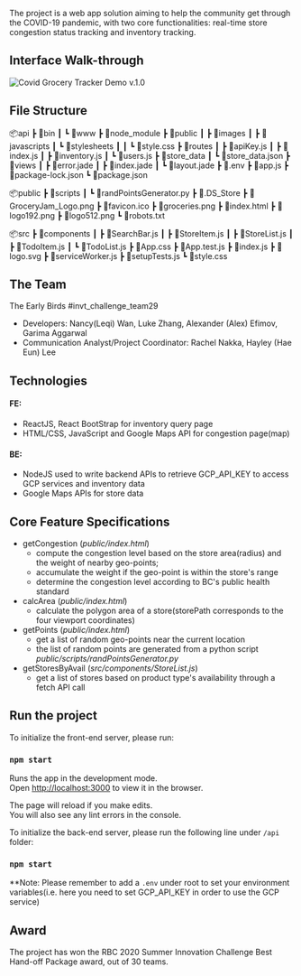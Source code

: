 The project is a web app solution aiming to help the community get through the COVID-19 pandemic, with two core functionalities: real-time store congestion status tracking and inventory tracking.

## Interface Walk-through
![Covid Grocery Tracker Demo v.1.0](demo/demo1.GIF)

## File Structure
📦api
┣ 📂bin
┃ ┗ 📜www
┣ 📂node_module
┣ 📂public
┃ ┣ 📂images
┃ ┣ 📂javascripts
┃ ┗ 📂stylesheets
┃ ┃ ┗ 📜style.css
┣ 📂routes
┃ ┣ 📜apiKey.js
┃ ┣ 📜index.js
┃ ┣ 📜inventory.js
┃ ┗ 📜users.js
┣ 📂store_data
┃ ┗ 📜store_data.json
┣ 📂views
┃ ┣ 📜error.jade
┃ ┣ 📜index.jade
┃ ┗ 📜layout.jade
┣ 📜.env
┣ 📜app.js
┣ 📜package-lock.json
┗ 📜package.json

📦public
┣ 📂scripts
┃ ┗ 📜randPointsGenerator.py
┣ 📜.DS_Store
┣ 📜GroceryJam_Logo.png
┣ 📜favicon.ico
┣ 📜groceries.png
┣ 📜index.html
┣ 📜logo192.png
┣ 📜logo512.png
┗ 📜robots.txt

📦src
┣ 📂components
┃ ┣ 📜SearchBar.js
┃ ┣ 📜StoreItem.js
┃ ┣ 📜StoreList.js
┃ ┣ 📜TodoItem.js
┃ ┗ 📜TodoList.js
┣ 📜App.css
┣ 📜App.test.js
┣ 📜index.js
┣ 📜logo.svg
┣ 📜serviceWorker.js
┣ 📜setupTests.js
┗ 📜style.css

## The Team
The Early Birds #invt_challenge_team29
- Developers: Nancy(Leqi) Wan, Luke Zhang, Alexander (Alex) Efimov, Garima Aggarwal
- Communication Analyst/Project Coordinator: Rachel Nakka, Hayley (Hae Eun) Lee

## Technologies
#### FE:
- ReactJS, React BootStrap for inventory query page
- HTML/CSS, JavaScript and Google Maps API for congestion page(map)
#### BE:
- NodeJS used to write backend APIs to retrieve GCP_API_KEY to access GCP services and inventory data
- Google Maps APIs for store data

 ## Core Feature Specifications

 - getCongestion (*public/index.html*)
	 - compute the congestion level based on the store area(radius) and the weight of nearby geo-points; 
	 - accumulate the weight if the geo-point is within the store's range
	 - determine the congestion level according to BC's public health standard
 - calcArea (*public/index.html*)
	 - calculate the polygon area of a store(storePath corresponds to the four viewport coordinates)  
 - getPoints (*public/index.html*)
	 - get a list of random geo-points near the current location
	 - the list of random points are generated from a python script *public/scripts/randPointsGenerator.py*
 - getStoresByAvail (*src/components/StoreList.js*)
	 - get a list of stores based on product type's availability through a fetch API call

## Run the project
To initialize the front-end server, please run:

### `npm start`

Runs the app in the development mode.<br />
Open [http://localhost:3000](http://localhost:3000) to view it in the browser.

The page will reload if you make edits.<br />
You will also see any lint errors in the console.

To initialize the back-end server, please run the following line under `/api` folder:

### `npm start`

**Note: Please remember to add a `.env` under root to set your environment variables(i.e. here you need to set GCP_API_KEY in order to use the GCP service)

## Award
The project has won the RBC 2020 Summer Innovation Challenge Best Hand-off Package award, out of 30 teams.

